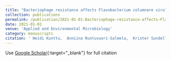 ```yaml
---
title: "Bacteriophage resistance affects Flavobacterium columnare virulence partly via mutations in genes related to gliding motility and the type IX secretion system"
collection: publications
permalink: /publication/2021-01-01-Bacteriophage-resistance-affects-Flavobacterium-columnare-virulence-partly-via-mutations-in-genes-related-to-gliding-motility-and-the-type-IX-secretion-system
date: 2021-01-01
venue: 'Applied and Environmental Microbiology'
category: manuscripts
citation: ' Heidi Kunttu,  Anniina Runtuvuori-Salmela,  Krister Sundell,  Tom Wiklund,  Mathias Middelboe,  Lotta Landor,  Roghaieh Ashrafi,  Ville Hoikkala,  Lotta-Riina Sundberg, &quot;Bacteriophage resistance affects Flavobacterium columnare virulence partly via mutations in genes related to gliding motility and the type IX secretion system.&quot; Applied and Environmental Microbiology, 2021.'
---
```

Use [Google Scholar](https://scholar.google.com/scholar?q=Bacteriophage+resistance+affects+Flavobacterium+columnare+virulence+partly+via+mutations+in+genes+related+to+gliding+motility+and+the+type+IX+secretion+system){:target="_blank"} for full citation